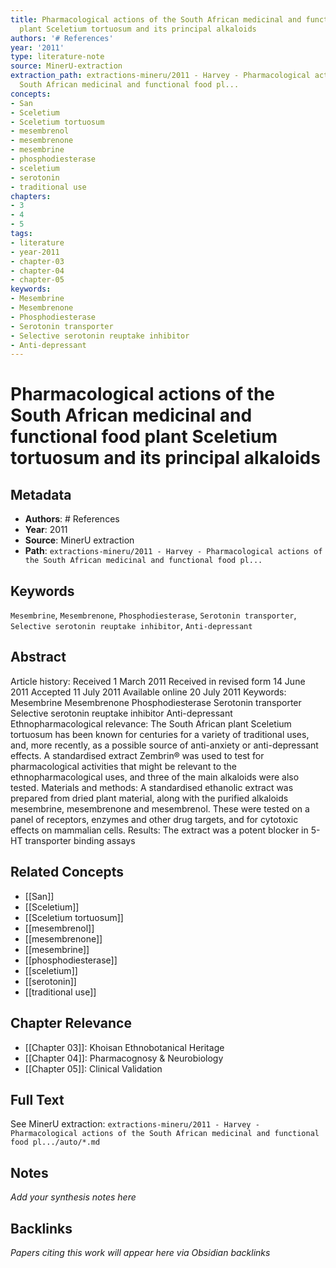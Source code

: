 ```yaml
---
title: Pharmacological actions of the South African medicinal and functional food
  plant Sceletium tortuosum and its principal alkaloids
authors: '# References'
year: '2011'
type: literature-note
source: MinerU-extraction
extraction_path: extractions-mineru/2011 - Harvey - Pharmacological actions of the
  South African medicinal and functional food pl...
concepts:
- San
- Sceletium
- Sceletium tortuosum
- mesembrenol
- mesembrenone
- mesembrine
- phosphodiesterase
- sceletium
- serotonin
- traditional use
chapters:
- 3
- 4
- 5
tags:
- literature
- year-2011
- chapter-03
- chapter-04
- chapter-05
keywords:
- Mesembrine
- Mesembrenone
- Phosphodiesterase
- Serotonin transporter
- Selective serotonin reuptake inhibitor
- Anti-depressant
---
```


# Pharmacological actions of the South African medicinal and functional food plant Sceletium tortuosum and its principal alkaloids

## Metadata

- **Authors**: # References
- **Year**: 2011
- **Source**: MinerU extraction
- **Path**: `extractions-mineru/2011 - Harvey - Pharmacological actions of the South African medicinal and functional food pl...`

## Keywords

`Mesembrine`, `Mesembrenone`, `Phosphodiesterase`, `Serotonin transporter`, `Selective serotonin reuptake inhibitor`, `Anti-depressant`

## Abstract

Article history: Received 1 March 2011 Received in revised form 14 June 2011 Accepted 11 July 2011 Available online 20 July 2011 Keywords: Mesembrine Mesembrenone Phosphodiesterase Serotonin transporter Selective serotonin reuptake inhibitor Anti-depressant Ethnopharmacological relevance: The South African plant Sceletium tortuosum has been known for centuries for a variety of traditional uses, and, more recently, as a possible source of anti-anxiety or anti-depressant effects. A standardised extract Zembrin® was used to test for pharmacological activities that might be relevant to the ethnopharmacological uses, and three of the main alkaloids were also tested. Materials and methods: A standardised ethanolic extract was prepared from dried plant material, along with the purified alkaloids mesembrine, mesembrenone and mesembrenol. These were tested on a panel of receptors, enzymes and other drug targets, and for cytotoxic effects on mammalian cells. Results: The extract was a potent blocker in 5-HT transporter binding assays

## Related Concepts

- [[San]]
- [[Sceletium]]
- [[Sceletium tortuosum]]
- [[mesembrenol]]
- [[mesembrenone]]
- [[mesembrine]]
- [[phosphodiesterase]]
- [[sceletium]]
- [[serotonin]]
- [[traditional use]]

## Chapter Relevance

- [[Chapter 03]]: Khoisan Ethnobotanical Heritage
- [[Chapter 04]]: Pharmacognosy & Neurobiology
- [[Chapter 05]]: Clinical Validation

## Full Text

See MinerU extraction: `extractions-mineru/2011 - Harvey - Pharmacological actions of the South African medicinal and functional food pl.../auto/*.md`

## Notes

*Add your synthesis notes here*

## Backlinks

*Papers citing this work will appear here via Obsidian backlinks*
